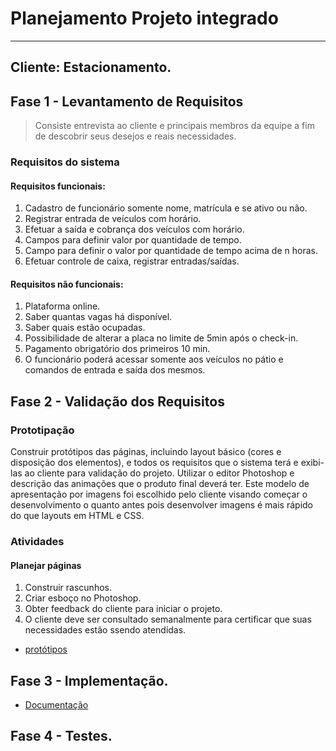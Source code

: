 # Planejamento Projeto integrado
---
## Cliente: Estacionamento.


## Fase 1 - Levantamento de Requisitos

> Consiste entrevista ao cliente e principais membros da equipe a fim de descobrir seus desejos e reais necessidades.

### Requisitos do sistema

#### Requisitos funcionais:

1.	Cadastro de funcionário somente nome, matrícula e se ativo ou não.
2.	Registrar entrada de veículos com horário.
3.	Efetuar a saída e cobrança dos veículos com horário.
4.	Campos para definir valor por quantidade de tempo.
5.	Campo para definir o valor por quantidade de tempo acima de n horas.
6.	Efetuar controle de caixa, registrar entradas/saídas.

#### Requisitos não funcionais:

1.	Plataforma online.
2.	Saber quantas vagas há disponível.
3.	Saber quais estão ocupadas.
4.	Possibilidade de alterar a placa no limite de 5min após o check-in.
5.	Pagamento obrigatório dos primeiros 10 min.
6.	O funcionário poderá acessar somente aos veículos no pátio e comandos de entrada e saída dos mesmos.


## Fase 2 - Validação dos Requisitos

### Prototipação

Construir protótipos das páginas, incluindo layout básico (cores e disposição dos elementos), e todos os requisitos que o sistema terá e exibi-las ao cliente para validação do projeto. Utilizar o editor Photoshop e descrição das animações que o produto final deverá ter.
Este modelo de apresentação por imagens foi escolhido pelo cliente visando começar o desenvolvimento o quanto antes pois desenvolver imagens é mais rápido do que layouts em HTML e CSS.



### Atividades

#### Planejar páginas

1. Construir rascunhos.
2. Criar esboço no Photoshop.
3. Obter feedback do cliente para iniciar o projeto.
4. O cliente deve ser consultado semanalmente para certificar que suas necessidades estão ssendo atendidas.

* [protótipos](https://github.com/RodBrowning/Projeto-integrador-ads3/tree/master/prototipos_paginas)


## Fase 3 - Implementação.

* [Documentação](https://github.com/RodBrowning/Projeto-integrador-ads3/blob/master/Documenta%C3%A7%C3%A3o/doc.md)


## Fase 4 - Testes.